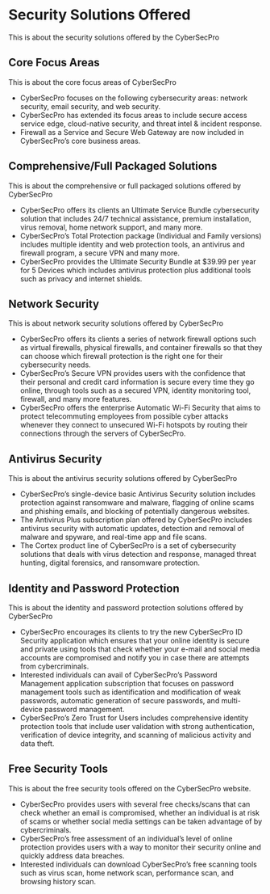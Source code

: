 # Security Solutions Offered

This is about the security solutions offered by the CyberSecPro

## Core Focus Areas

This is about the core focus areas of CyberSecPro

- CyberSecPro focuses on the following cybersecurity areas: network security, email security, and web security.
- CyberSecPro has extended its focus areas to include secure access service edge, cloud-native security, and threat intel & incident response.
- Firewall as a Service and Secure Web Gateway are now included in CyberSecPro’s core business areas.

## Comprehensive/Full Packaged Solutions

This is about the comprehensive or full packaged solutions offered by CyberSecPro

- CyberSecPro offers its clients an Ultimate Service Bundle cybersecurity solution that includes 24/7 technical assistance, premium installation, virus removal, home network support, and many more.
- CyberSecPro’s Total Protection package (Individual and Family versions) includes multiple identity and web protection tools, an antivirus and firewall program, a secure VPN and many more.
- CyberSecPro provides the Ultimate Security Bundle at $39.99 per year for 5 Devices which includes antivirus protection plus additional tools such as privacy and internet shields.

## Network Security

This is about network security solutions offered by CyberSecPro

- CyberSecPro offers its clients a series of network firewall options such as virtual firewalls, physical firewalls, and container firewalls so that they can choose which firewall protection is the right one for their cybersecurity needs.
- CyberSecPro’s Secure VPN provides users with the confidence that their personal and credit card information is secure every time they go online, through tools such as a secured VPN, identity monitoring tool, firewall, and many more features.
- CyberSecPro offers the enterprise Automatic Wi-Fi Security that aims to protect telecommuting employees from possible cyber attacks whenever they connect to unsecured Wi-Fi hotspots by routing their connections through the servers of CyberSecPro.

## Antivirus Security

This is about the antivirus security solutions offered by CyberSecPro

- CyberSecPro’s single-device basic Antivirus Security solution includes protection against ransomware and malware, flagging of online scams and phishing emails, and blocking of potentially dangerous websites.
- The Antivirus Plus subscription plan offered by CyberSecPro includes antivirus security with automatic updates, detection and removal of malware and spyware, and real-time app and file scans.
- The Cortex product line of CyberSecPro is a set of cybersecurity solutions that deals with virus detection and response, managed threat hunting, digital forensics, and ransomware protection.

## Identity and Password Protection

This is about the identity and password protection solutions offered by CyberSecPro

- CyberSecPro encourages its clients to try the new CyberSecPro ID Security application which ensures that your online identity is secure and private using tools that check whether your e-mail and social media accounts are compromised and notify you in case there are attempts from cybercriminals.
- Interested individuals can avail of CyberSecPro’s Password Management application subscription that focuses on password management tools such as identification and modification of weak passwords, automatic generation of secure passwords, and multi-device password management.
- CyberSecPro’s Zero Trust for Users includes comprehensive identity protection tools that include user validation with strong authentication, verification of device integrity, and scanning of malicious activity and data theft.

## Free Security Tools

This is about the free security tools offered on the CyberSecPro website.

- CyberSecPro provides users with several free checks/scans that can check whether an email is compromised, whether an individual is at risk of scams or whether social media settings can be taken advantage of by cybercriminals.
- CyberSecPro’s free assessment of an individual’s level of online protection provides users with a way to monitor their security online and quickly address data breaches.
- Interested individuals can download CyberSecPro’s free scanning tools such as virus scan, home network scan, performance scan, and browsing history scan.